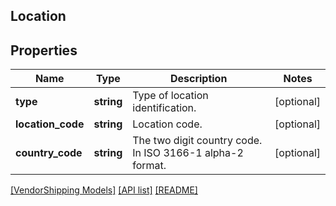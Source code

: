 ## Location

## Properties

Name | Type | Description | Notes
------------ | ------------- | ------------- | -------------
**type** | **string** | Type of location identification. | [optional]
**location_code** | **string** | Location code. | [optional]
**country_code** | **string** | The two digit country code. In ISO 3166-1 alpha-2 format. | [optional]

[[VendorShipping Models]](../) [[API list]](../../Api) [[README]](../../../README.md)
